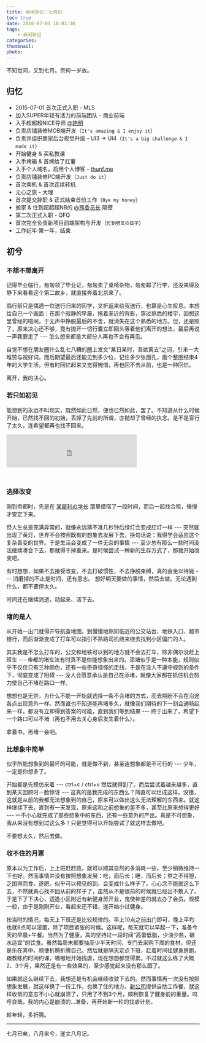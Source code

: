 ```yaml
---
title: 余闲杂记：七月记
toc: true
date: 2016-07-01 18:03:38
tags:
	- 余闲杂记
categories:
thumbnail:
photo:
---
```


不知觉间，又到七月。奈何一岁故。

<!-- more -->

## 归忆

- 2015-07-01 首次正式入职 - MLS
- 加入SUPER年轻有活力的前端团队 - 商业前端
- 入手超超超NICE导师 [@艳明]()
- 负责店铺装修MOB端开发（`It's amazing & I enjoy it`）
- 负责并组织商家后台视觉升级 - UI3 -> UI4（`It's a big challenge & I made it`）
- 开始健身 & 买私教课
- 入手烤箱 & 首烤给了红薯
- 入手个人域名，启用个人博客 - [thunf.me](http://thunf.me)
- 负责店铺装修PC端开发（`Just do it`）
- 首次乘机 & 首次连续转机
- 无心之旅 - 大理
- 首次提交辞职 & 正式结束首份工作（`Bye my honey`）
- 搬家 & 住到超超超NB的 [@熊委员长]() 隔壁
- 第二次正式入职 - QFQ
- 首次完全负责新项目前端架构与开发（`忙到劈叉の日子`）
- 工作纪年·第一年，结束


## 初兮

### 不想不想离开

记得毕业临行，匆匆领了毕业证，匆匆卖了桌椅杂物，匆匆邮了行李，还没来得及静下来看看这个第二故乡，就直接奔着北京来了。

临行前只是偶遇一位送行归来的同学，又折返来给我送行，也算是心生叹息。本想给自己一个画面：在那个寂静的早晨，拖着渐近的背影，穿过熟悉的楼宇，回想这里曾经的喧闹，于无声中挣脱最后的不舍，就消失在这个熟悉的地方。但，还是败了，原来决心还不够，竟有抛开一切行囊立即回头等着他们离开的想法，最后再说一声我要走了 --- 怎么想来都是大部分人再也不会有再见。

自觉不想在朋友圈什么乱七八糟的圈上发文“某日某时，吾欲离去”之词，引来一大堆赞与祝好词，而后期望最后还能见到多少位，记住多少张面孔，画个整圈结束4年的大学生活。但有时回忆起来又觉得惋惜，再也回不去从前，也是一种回忆。

离开，我的决心。


### 若只如初见

能想到的永远不叫现实，既然如此已然，便也已然如此，罢了。不知道从什么时候开始，已然找不回的初始，丢掉了先前的所谓，亦抛却了曾经的执念。是不是盲行了太久，连希望都再也找不回来。

<style>.hiden+.hide{line-height:0;opacity:0;overflow:hidden;-webkit-transition:all 0.6s linear;transition:all 0.6s linear;-webkit-transform:translate3D(0,0,0);transform:translate3D(0,0,0);}.hiden:hover+.hide{line-height:1.5;opacity:1;}</style>

<iframe class="hiden" frameborder="no" border="0" marginwidth="0" marginheight="0" width=340 height=86 src="http://music.163.com/outchain/player?type=2&id=65126&auto=0&height=66"></iframe>

<div class="hide">
然而，又会有人能用最坚定的语气妄语，还会有更好的。
信了，而后任时间默默磨平一切；
信了，而后任风尘悄悄掩埋过往；
信了，而后在沉默中慢慢消亡。
蓦地，不能任由的沉默，
不愿沉沦，
不戚苟且，
不降此生。

任，我意由我；念，本守我心。
</div>


### 选择改变

刚到帝都时，先是在 [某犀利の学长](http://xiaoxili.com) 那里借宿了一段时间，而后一起找合租，慢慢才安定下来。

但人生总是充满异常的，就像永远猜不准几秒钟后绿灯会变成红灯一样 --- 突然就出现了黄灯，世界不会按照既有的想象去发展下去，换句话说：我得学会适应这个复杂善变的世界。于是生活会变成了一件无奈的事情 --- 至少总有那么一些时间没法继续凑合下去，那就得干掉重来。是时候尝试一种新的生存方式了，那就开始改变吧。

有时想想，如果不去接受改变，不去打破惯性，不去挣脱束缚，真的会坐以待毙 --- 消磨掉的不止是时间，还有意志。
想好明天要做的事情，然后去做。无论遇到什么，都不要停太久。

时间还在继续消逝，动起来、活下去。


### 堵的是人

从开始一出门就得开导航查地图，到慢慢地熟知临近的公交站台、地铁入口、超市银行，而后渐渐变成了打车可以指引不熟路司机绕来绕去找到小区偏门的人。

其实我是不怎么打车的，公交和地铁可以到的地方就不会去打车，除非偶尔没赶上班车 --- 帝都的堵车法有时真不是你能想象出来的。添堵似乎是一种本能，规则似乎不仅仅只有三种颜色，还有一些奇奇怪怪的走线，于是在没人不遵守规则的条件下，彻底变成了阻碍 --- 没人会愿意承认是自己在添堵，就像大家都在抓住机会努力使自己不堵在路口一样。

想想也是无奈，为什么不能一开始就选择一条不会堵的方式，而去期盼不会在沿途各点出现意外一样。然而谁也不知道能再堵多久，就像我们期待的下一刻会通畅起来一样，都没有立即得到答案的可能，直到我们等到结果 --- 终于出来了，希望下一个路口可以不堵（再也不用去关心身后发生着什么）。

拿着书，再堵一会吧。


### 比想象中简单

似乎所能想象到的最坏的可能，就是做不到，甚至连想象都是不可行的 --- 少年，一定是你想多了。

开始都是先模仿来着 --- ctrl+c / ctrl+v 然后就得到了。而后尝试着越来越多，直到某天回顾时一脸惊讶 --- 这真的是我完成的东西么？简直可以烂成这样。没错，这就是从前的我都无法想象到的自己，原来可以做出这么无法理解的东西来。就这样继续下去，直到有一天发现，原来这和之前想象的差不多，甚至比原来想得更好 --- 一不小心就完成了那些想象中的东西，还有一些意外的产出。真是不可想象，我从来没有想到过这么多！只是觉得可以开始尝试了就这样去做吧。

不要想太久，然后去做。


### 收不住的月票

原本以为工作后，上上班赶赶路，就可以顺其自然的多消耗一些，至少稍微维持一下也好。然而事情并没有按照想象发展：吃，而后长；睡，而后长；熬之不得憩，乏困得而食，遂肥。似乎可以预见的到，会变成什么样子了。心心念不能就这么下去，不然就真心找不回从前的样子了，虽然从不是很前的时候就已经出不敷入了。于是下了下决心，适逢小区附近有新健身房开业，鬼使神差的就去办了会员。规模一般，由于是刚刚开业，看起来还不错，遂开始小试健身。

按当时的情况，每天上下班还是比较规律的。早上10点之前出门即可，晚上平均也就8点可以滚蛋，除了项目紧张的时候。这样呢，每天就可以早起一下，准备今天的早晨+午餐。当然为了健康，真的坚持过一段时间“高蛋低脂，少油少盐，碳水适宜”的饮食。虽然每周末都要抽至少半天时间，专门去采购下周的食材，但还是乐在其中，顺便折腾折腾自己。然后就是隔天定点下班，赶着时间往健身房跑，跟教练约时间约课，嗷嗷地开始找虐，现在想想都觉得累。不过就这么练了大概2、3个月，果然还是有一些效果的，至少感觉起来没有那么圆了。

如果就这么继续下去，我想还是有机会继续收敛下去的。然而事情再一次没有按照想象发展，就这样换了一份工作，也换了住的地方。[新公司](https://qd.qufenqi.com)提供自助工作餐，就这样收敛的意志不小心就崩溃了，只用了不到3个月，顺利恢复了健身前的重量。呜呼哀哉，我的内心是崩溃的...准备，再开始新一轮的找虐计划。

趁年轻，多折腾。


-----


七月已矣，八月来兮，遂文八月记。





